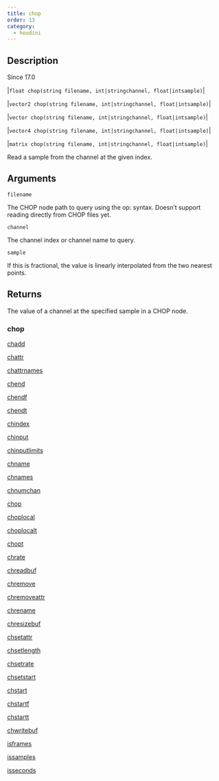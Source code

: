 ```yaml
---
title: chop
order: 13
category:
  - houdini
---
```


## Description

Since 17.0

|`float chop(string filename, int|stringchannel, float|intsample)`|

|`vector2 chop(string filename, int|stringchannel, float|intsample)`|

|`vector chop(string filename, int|stringchannel, float|intsample)`|

|`vector4 chop(string filename, int|stringchannel, float|intsample)`|

|`matrix chop(string filename, int|stringchannel, float|intsample)`|

Read a sample from the channel at the given index.

## Arguments

`filename`

The CHOP node path to query using the op: syntax. Doesn’t support reading
directly from CHOP files yet.

`channel`

The channel index or channel name to query.

`sample`

If this is fractional, the value is linearly interpolated from the two nearest
points.

## Returns

The value of a channel at the specified sample in a CHOP node.

### chop

[chadd ](chadd.html)

[chattr ](chattr.html)

[chattrnames ](chattrnames.html)

[chend ](chend.html)

[chendf ](chendf.html)

[chendt ](chendt.html)

[chindex ](chindex.html)

[chinput ](chinput.html)

[chinputlimits ](chinputlimits.html)

[chname ](chname.html)

[chnames ](chnames.html)

[chnumchan ](chnumchan.html)

[chop ](chop.html)

[choplocal ](choplocal.html)

[choplocalt ](choplocalt.html)

[chopt ](chopt.html)

[chrate ](chrate.html)

[chreadbuf ](chreadbuf.html)

[chremove ](chremove.html)

[chremoveattr ](chremoveattr.html)

[chrename ](chrename.html)

[chresizebuf ](chresizebuf.html)

[chsetattr ](chsetattr.html)

[chsetlength ](chsetlength.html)

[chsetrate ](chsetrate.html)

[chsetstart ](chsetstart.html)

[chstart ](chstart.html)

[chstartf ](chstartf.html)

[chstartt ](chstartt.html)

[chwritebuf ](chwritebuf.html)

[isframes ](isframes.html)

[issamples ](issamples.html)

[isseconds ](isseconds.html)
